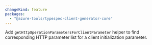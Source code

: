 ```yaml
---
changeKind: feature
packages:
  - "@azure-tools/typespec-client-generator-core"
---
```


Add `getHttpOperationParametersForClientParameter` helper to find corresponding HTTP parameter list for a client initialization parameter.
